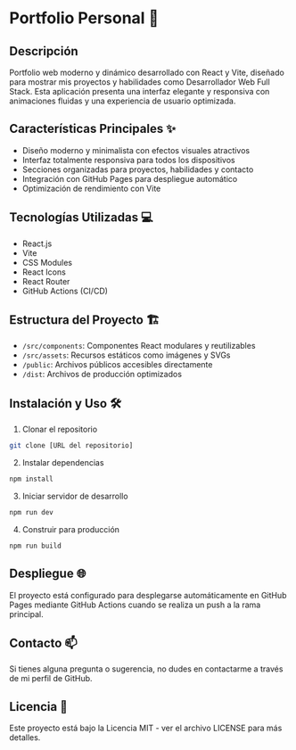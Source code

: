 # Portfolio Personal 🚀

## Descripción
Portfolio web moderno y dinámico desarrollado con React y Vite, diseñado para mostrar mis proyectos y habilidades como Desarrollador Web Full Stack. Esta aplicación presenta una interfaz elegante y responsiva con animaciones fluidas y una experiencia de usuario optimizada.

## Características Principales ✨
- Diseño moderno y minimalista con efectos visuales atractivos
- Interfaz totalmente responsiva para todos los dispositivos
- Secciones organizadas para proyectos, habilidades y contacto
- Integración con GitHub Pages para despliegue automático
- Optimización de rendimiento con Vite

## Tecnologías Utilizadas 💻
- React.js
- Vite
- CSS Modules
- React Icons
- React Router
- GitHub Actions (CI/CD)

## Estructura del Proyecto 🏗️
- `/src/components`: Componentes React modulares y reutilizables
- `/src/assets`: Recursos estáticos como imágenes y SVGs
- `/public`: Archivos públicos accesibles directamente
- `/dist`: Archivos de producción optimizados

## Instalación y Uso 🛠️
1. Clonar el repositorio
```bash
git clone [URL del repositorio]
```

2. Instalar dependencias
```bash
npm install
```

3. Iniciar servidor de desarrollo
```bash
npm run dev
```

4. Construir para producción
```bash
npm run build
```

## Despliegue 🌐
El proyecto está configurado para desplegarse automáticamente en GitHub Pages mediante GitHub Actions cuando se realiza un push a la rama principal.

## Contacto 📫
Si tienes alguna pregunta o sugerencia, no dudes en contactarme a través de mi perfil de GitHub.

## Licencia 📄
Este proyecto está bajo la Licencia MIT - ver el archivo LICENSE para más detalles.
